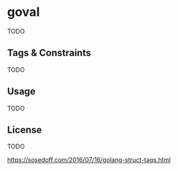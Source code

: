 # goval
TODO

## Tags & Constraints
TODO

## Usage
TODO

## License
TODO

https://sosedoff.com/2016/07/16/golang-struct-tags.html
